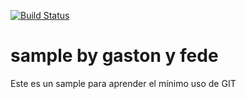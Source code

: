 [![Build Status](https://travis-ci.org/gastonprieto/sample.svg?branch=master)](https://travis-ci.org/gastonprieto/sample)

# sample by gaston y fede

Este es un sample para aprender el mínimo uso de GIT
